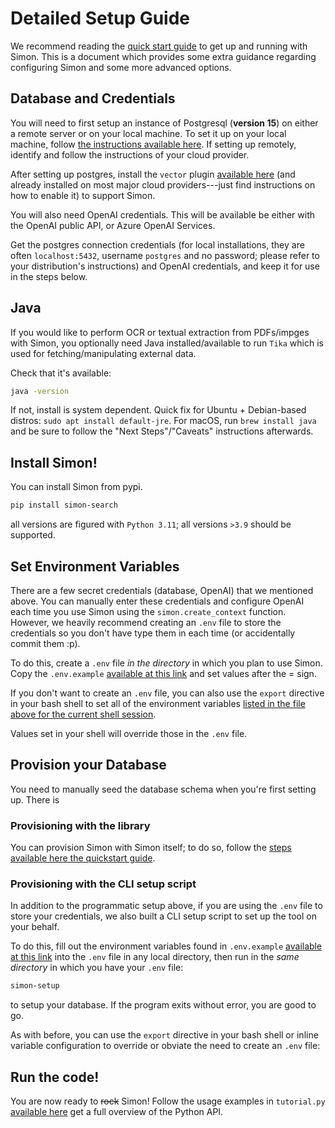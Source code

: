 # Detailed Setup Guide
We recommend reading the [quick start guide](/start) to get up and running with Simon. This is a document which provides some extra guidance regarding configuring Simon and some more advanced options.

## Database and Credentials
You will need to first setup an instance of Postgresql (**version 15**) on either a remote server or on your local machine. To set it up on your local machine, follow [the instructions available here](https://www.postgresql.org/download/). If setting up remotely, identify and follow the instructions of your cloud provider.

After setting up postgres, install the `vector` plugin [available here](https://github.com/pgvector/pgvector) (and already installed on most major cloud providers---just find instructions on how to enable it) to support Simon. 

You will also need OpenAI credentials. This will be available be either with the OpenAI public API, or Azure OpenAI Services.

Get the postgres connection credentials (for local installations, they are often `localhost:5432`, username `postgres` and no password; please refer to your distribution's instructions) and OpenAI credentials, and keep it for use in the steps below. 

## Java
If you would like to perform OCR or textual extraction from PDFs/impges with Simon, you optionally need Java installed/available to run `Tika` which is used for fetching/manipulating external data.

Check that it's available:

```bash
java -version
```

If not, install is system dependent. Quick fix for Ubuntu + Debian-based distros: `sudo apt install default-jre`. For macOS, run `brew install java` and be sure to follow the "Next Steps"/"Caveats" instructions afterwards.

## Install Simon!
You can install Simon from pypi.

```bash
pip install simon-search
```

all versions are figured with `Python 3.11`; all versions `>3.9` should be supported.

## Set Environment Variables
There are a few secret credentials (database, OpenAI) that we mentioned above. You can manually enter these credentials and configure OpenAI each time you use Simon using the `simon.create_context` function. However, we heavily recommend creating an `.env` file to store the credentials so you don't have type them in each time (or accidentally commit them :p).

To do this, create a `.env` file *in the directory* in which you plan to use Simon. Copy the `.env.example` [available at this link](https://github.com/Shabang-Systems/simon/blob/main/.env.example) and set values after the = sign.

If you don't want to create an `.env` file, you can also use the `export` directive in your bash shell to set all of the environment variables [listed in the file above for the current shell session](https://github.com/Shabang-Systems/simon/blob/main/.env.example).

Values set in your shell will override those in the `.env` file.

## Provision your Database

You need to manually seed the database schema when you're first setting up. There is

### Provisioning with the library
You can provision Simon with Simon itself; to do so, follow the [steps available here the quickstart guide](/start/#connect-to-database).

### Provisioning with the CLI setup script
In addition to the programmatic setup above, if you are using the `.env` file to store your credentials, we also built a CLI setup script to set up the tool on your behalf.

To do this, fill out the environment variables found in `.env.example` [available at this link](https://github.com/Shabang-Systems/simon/blob/main/.env.example) into the `.env` file in any local directory, then run in the *same directory* in which you have your `.env` file:

```bash
simon-setup
```

to setup your database. If the program exits without error, you are good to go.

As with before, you can use the `export` directive in your bash shell or inline variable configuration to override or obviate the need to create an `.env` file:


## Run the code!

You are now ready to ~~rock~~ Simon! Follow the usage examples in `tutorial.py` [available here](https://github.com/Shabang-Systems/simon/blob/main/tutorial.py) get a full overview of the Python API.
